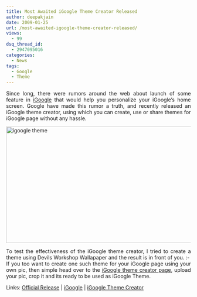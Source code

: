 ```yaml
---
title: Most Awaited iGoogle Theme Creator Released
author: deepakjain
date: 2009-01-25
url: /most-awaited-igoogle-theme-creator-released/
views:
  - 99
dsq_thread_id:
  - 2947095016
categories:
  - News
tags:
  - Google
  - Theme
---
```

<p align="justify">
  Since long, there were rumors around the web about launch of some feature in <a href="http://www.google.com/ig" onclick="_gaq.push(['_trackEvent', 'outbound-article', 'http://www.google.com/ig', 'iGoogle']);" target="_blank">iGoogle</a> that would help you personalize your iGoogle’s home screen. Google have made this rumor a truth, and recently released an iGoogle theme creator, using which you can create, use or share themes for iGoogle page without any hassle.
</p>

<p align="justify">
  <a href="http://cdn.devilsworkshop.org/files/2009/01/igoogletheme.png"><img class="wp-image-53868" style="border-top-width: 0px;border-left-width: 0px;border-bottom-width: 0px;border-right-width: 0px" height="318" alt="igoogle theme" src="http://cdn.devilsworkshop.org/files/2009/01/igoogletheme-thumb.png" width="573" border="0" /></a>
</p>

<p align="justify">
  To test the effectiveness of the iGoogle theme creator, I tried to create a theme using Devils Workshop Wallapaper and the result is in front of you. <img src="http://devilsworkshop.org/wp-includes/images/smilies/simple-smile.png" alt=":-)" class="wp-smiley" style="height: 1em; max-height: 1em;" /> If you too want to create one such theme for your iGoogle page using your own pic, then simple head over to the <a href="http://www.google.com/ig/tm" onclick="_gaq.push(['_trackEvent', 'outbound-article', 'http://www.google.com/ig/tm', 'iGoogle theme creator page']);" target="_blank">iGoogle theme creator page</a>, upload your pic, crop it and its ready to be used as iGoogle Theme.
</p>

<p align="justify">
  Links: <a href="http://googleblog.blogspot.com/2009/01/making-your-personalized-homepage-even.html" onclick="_gaq.push(['_trackEvent', 'outbound-article', 'http://googleblog.blogspot.com/2009/01/making-your-personalized-homepage-even.html', 'Official Release']);" target="_blank">Official Release</a> | <a href="http://www.google.com/ig/" onclick="_gaq.push(['_trackEvent', 'outbound-article', 'http://www.google.com/ig/', 'iGoogle']);" target="_blank">iGoogle</a> | <a href="http://www.google.com/ig/tm" onclick="_gaq.push(['_trackEvent', 'outbound-article', 'http://www.google.com/ig/tm', 'iGoogle Theme Creator']);" target="_blank">iGoogle Theme Creator</a>
</p>
